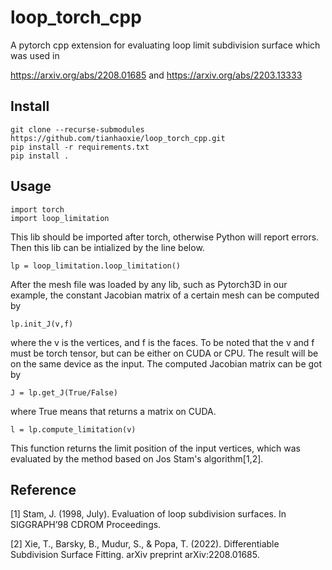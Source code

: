 # loop_torch_cpp

A pytorch cpp extension for evaluating loop limit subdivision surface which was used in

https://arxiv.org/abs/2208.01685
and
https://arxiv.org/abs/2203.13333

## Install

```
git clone --recurse-submodules https://github.com/tianhaoxie/loop_torch_cpp.git
pip install -r requirements.txt
pip install .
```

## Usage
```
import torch
import loop_limitation
```
This lib should be imported after torch, otherwise Python will report errors.
Then this lib can be intialized by the line below.
```
lp = loop_limitation.loop_limitation()
```
After the mesh file was loaded by any lib, such as Pytorch3D in our example, the constant Jacobian matrix of a certain mesh
can be computed by
```
lp.init_J(v,f)
```
where the v is the vertices, and f is the faces. To be noted that the v and f must be torch tensor, but can be either on CUDA or CPU. The result 
will be on the same device as the input.
The computed Jacobian matrix can be got by
```
J = lp.get_J(True/False)
```
where True means that returns a matrix on CUDA.
```
l = lp.compute_limitation(v)
```
This function returns the limit position of the input vertices, which was evaluated by the method based on Jos Stam's algorithm[1,2].



## Reference
[1] Stam, J. (1998, July). Evaluation of loop subdivision surfaces. In SIGGRAPH’98 CDROM Proceedings.

[2] Xie, T., Barsky, B., Mudur, S., & Popa, T. (2022). Differentiable Subdivision Surface Fitting. arXiv preprint arXiv:2208.01685.


